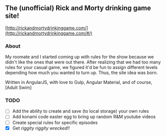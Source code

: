 ## The (unofficial) Rick and Morty drinking game site!
[http://rickandmortydrinkinggame.com/](http://rickandmortydrinkinggame.com/#/)

### About
My roomate and I started coming up with rules for the show because we didn't like the ones that were out there.  After realizing that we had too many rules for your casual game, we figured it'd be fun to assign different levels depending how much you wanted to turn up.  Thus, the site idea was born.

Written in AngularJS, with love to Gulp, Angular Material, and of course, [Adult Swim]

### TODO
 - [ ] Add the ability to create and save (to local storage) your own rules
 - [ ] Add konami code easter egg to bring up random R&M youtube videos
 - [ ] Create special rules for specific episodes
 - [x] Get *riggity riggity wrecked!!*
